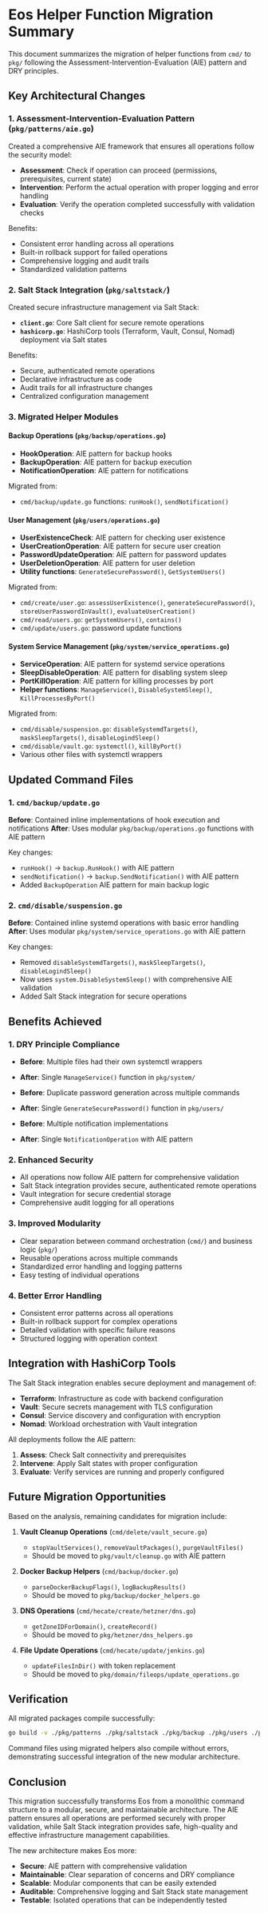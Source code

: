 # Eos Helper Function Migration Summary

This document summarizes the migration of helper functions from `cmd/` to `pkg/` following the Assessment-Intervention-Evaluation (AIE) pattern and DRY principles.

## Key Architectural Changes

### 1. Assessment-Intervention-Evaluation Pattern (`pkg/patterns/aie.go`)

Created a comprehensive AIE framework that ensures all operations follow the security model:

- **Assessment**: Check if operation can proceed (permissions, prerequisites, current state)
- **Intervention**: Perform the actual operation with proper logging and error handling
- **Evaluation**: Verify the operation completed successfully with validation checks

Benefits:
- Consistent error handling across all operations
- Built-in rollback support for failed operations
- Comprehensive logging and audit trails
- Standardized validation patterns

### 2. Salt Stack Integration (`pkg/saltstack/`)

Created secure infrastructure management via Salt Stack:

- **`client.go`**: Core Salt client for secure remote operations
- **`hashicorp.go`**: HashiCorp tools (Terraform, Vault, Consul, Nomad) deployment via Salt states

Benefits:
- Secure, authenticated remote operations
- Declarative infrastructure as code
- Audit trails for all infrastructure changes
- Centralized configuration management

### 3. Migrated Helper Modules

#### Backup Operations (`pkg/backup/operations.go`)
- **HookOperation**: AIE pattern for backup hooks
- **BackupOperation**: AIE pattern for backup execution
- **NotificationOperation**: AIE pattern for notifications

Migrated from:
- `cmd/backup/update.go` functions: `runHook()`, `sendNotification()`

#### User Management (`pkg/users/operations.go`)
- **UserExistenceCheck**: AIE pattern for checking user existence
- **UserCreationOperation**: AIE pattern for secure user creation
- **PasswordUpdateOperation**: AIE pattern for password updates
- **UserDeletionOperation**: AIE pattern for user deletion
- **Utility functions**: `GenerateSecurePassword()`, `GetSystemUsers()`

Migrated from:
- `cmd/create/user.go`: `assessUserExistence()`, `generateSecurePassword()`, `storeUserPasswordInVault()`, `evaluateUserCreation()`
- `cmd/read/users.go`: `getSystemUsers()`, `contains()`
- `cmd/update/users.go`: password update functions

#### System Service Management (`pkg/system/service_operations.go`)
- **ServiceOperation**: AIE pattern for systemd service operations
- **SleepDisableOperation**: AIE pattern for disabling system sleep
- **PortKillOperation**: AIE pattern for killing processes by port
- **Helper functions**: `ManageService()`, `DisableSystemSleep()`, `KillProcessesByPort()`

Migrated from:
- `cmd/disable/suspension.go`: `disableSystemdTargets()`, `maskSleepTargets()`, `disableLogindSleep()`
- `cmd/disable/vault.go`: `systemctl()`, `killByPort()`
- Various other files with systemctl wrappers

## Updated Command Files

### 1. `cmd/backup/update.go`
**Before**: Contained inline implementations of hook execution and notifications
**After**: Uses modular `pkg/backup/operations.go` functions with AIE pattern

Key changes:
- `runHook()` → `backup.RunHook()` with AIE pattern
- `sendNotification()` → `backup.SendNotification()` with AIE pattern
- Added `BackupOperation` AIE pattern for main backup logic

### 2. `cmd/disable/suspension.go`
**Before**: Contained inline systemd operations with basic error handling
**After**: Uses modular `pkg/system/service_operations.go` with AIE pattern

Key changes:
- Removed `disableSystemdTargets()`, `maskSleepTargets()`, `disableLogindSleep()`
- Now uses `system.DisableSystemSleep()` with comprehensive AIE validation
- Added Salt Stack integration for secure operations

## Benefits Achieved

### 1. DRY Principle Compliance
- **Before**: Multiple files had their own systemctl wrappers
- **After**: Single `ManageService()` function in `pkg/system/`

- **Before**: Duplicate password generation across multiple commands
- **After**: Single `GenerateSecurePassword()` function in `pkg/users/`

- **Before**: Multiple notification implementations
- **After**: Single `NotificationOperation` with AIE pattern

### 2. Enhanced Security
- All operations now follow AIE pattern for comprehensive validation
- Salt Stack integration provides secure, authenticated remote operations
- Vault integration for secure credential storage
- Comprehensive audit logging for all operations

### 3. Improved Modularity
- Clear separation between command orchestration (`cmd/`) and business logic (`pkg/`)
- Reusable operations across multiple commands
- Standardized error handling and logging patterns
- Easy testing of individual operations

### 4. Better Error Handling
- Consistent error patterns across all operations
- Built-in rollback support for complex operations
- Detailed validation with specific failure reasons
- Structured logging with operation context

## Integration with HashiCorp Tools

The Salt Stack integration enables secure deployment and management of:

- **Terraform**: Infrastructure as code with backend configuration
- **Vault**: Secure secrets management with TLS configuration
- **Consul**: Service discovery and configuration with encryption
- **Nomad**: Workload orchestration with Vault integration

All deployments follow the AIE pattern:
1. **Assess**: Check Salt connectivity and prerequisites
2. **Intervene**: Apply Salt states with proper configuration
3. **Evaluate**: Verify services are running and properly configured

## Future Migration Opportunities

Based on the analysis, remaining candidates for migration include:

1. **Vault Cleanup Operations** (`cmd/delete/vault_secure.go`)
   - `stopVaultServices()`, `removeVaultPackages()`, `purgeVaultFiles()`
   - Should be moved to `pkg/vault/cleanup.go` with AIE pattern

2. **Docker Backup Helpers** (`cmd/backup/docker.go`)
   - `parseDockerBackupFlags()`, `logBackupResults()`
   - Should be moved to `pkg/backup/docker_helpers.go`

3. **DNS Operations** (`cmd/hecate/create/hetzner/dns.go`)
   - `getZoneIDForDomain()`, `createRecord()`
   - Should be moved to `pkg/hetzner/dns_helpers.go`

4. **File Update Operations** (`cmd/hecate/update/jenkins.go`)
   - `updateFilesInDir()` with token replacement
   - Should be moved to `pkg/domain/fileops/update_operations.go`

## Verification

All migrated packages compile successfully:
```bash
go build -v ./pkg/patterns ./pkg/saltstack ./pkg/backup ./pkg/users ./pkg/system
```

Command files using migrated helpers also compile without errors, demonstrating successful integration of the new modular architecture.

## Conclusion

This migration successfully transforms Eos from a monolithic command structure to a modular, secure, and maintainable architecture. The AIE pattern ensures all operations are performed securely with proper validation, while Salt Stack integration provides safe, high-quality and effective infrastructure management capabilities.

The new architecture makes Eos more:
- **Secure**: AIE pattern with comprehensive validation
- **Maintainable**: Clear separation of concerns and DRY compliance  
- **Scalable**: Modular components that can be easily extended
- **Auditable**: Comprehensive logging and Salt Stack state management
- **Testable**: Isolated operations that can be independently tested